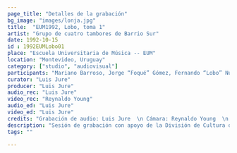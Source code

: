 ```yaml
---
page_title: "Detalles de la grabación"
bg_image: "images/lonja.jpg"
title:  "EUM1992, Lobo, toma 1"  
artist: "Grupo de cuatro tambores de Barrio Sur"  
date: 1992-10-15  
id : 1992EUMLobo01  
place: "Escuela Universitaria de Música -- EUM"  
location: "Montevideo, Uruguay"  
category: ["studio", "audiovisual"]
participants: "Mariano Barroso, Jorge “Foqué” Gómez, Fernando “Lobo” Núñez, Wilson Martirena"  
curator: "Luis Jure"  
producer: "Luis Jure"  
audio_rec: "Luis Jure"  
video_rec: "Reynaldo Young"  
audio_ed: "Luis Jure"  
video_ed: "Luis Jure"  
credits: "Grabación de audio: Luis Jure  \n Cámara: Reynaldo Young  \n Edición de audio y video: Luis Jure"  
description: "Sesión de grabación con apoyo de la División de Cultura de la Intendencia Municipal de Montevideo, y en colaboración con la Escuela Universitaria de Música. A pesar de la baja calidad del video, la grabación fue incluida en esta colección por su valor documental."  
tags: ""  

---
```

